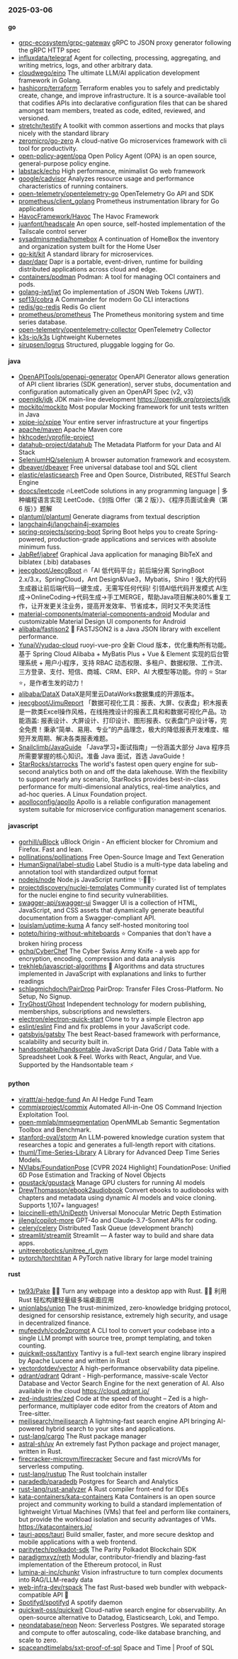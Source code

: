 ### 2025-03-06

#### go
* [grpc-ecosystem/grpc-gateway](https://github.com/grpc-ecosystem/grpc-gateway) gRPC to JSON proxy generator following the gRPC HTTP spec
* [influxdata/telegraf](https://github.com/influxdata/telegraf) Agent for collecting, processing, aggregating, and writing metrics, logs, and other arbitrary data.
* [cloudwego/eino](https://github.com/cloudwego/eino) The ultimate LLM/AI application development framework in Golang.
* [hashicorp/terraform](https://github.com/hashicorp/terraform) Terraform enables you to safely and predictably create, change, and improve infrastructure. It is a source-available tool that codifies APIs into declarative configuration files that can be shared amongst team members, treated as code, edited, reviewed, and versioned.
* [stretchr/testify](https://github.com/stretchr/testify) A toolkit with common assertions and mocks that plays nicely with the standard library
* [zeromicro/go-zero](https://github.com/zeromicro/go-zero) A cloud-native Go microservices framework with cli tool for productivity.
* [open-policy-agent/opa](https://github.com/open-policy-agent/opa) Open Policy Agent (OPA) is an open source, general-purpose policy engine.
* [labstack/echo](https://github.com/labstack/echo) High performance, minimalist Go web framework
* [google/cadvisor](https://github.com/google/cadvisor) Analyzes resource usage and performance characteristics of running containers.
* [open-telemetry/opentelemetry-go](https://github.com/open-telemetry/opentelemetry-go) OpenTelemetry Go API and SDK
* [prometheus/client_golang](https://github.com/prometheus/client_golang) Prometheus instrumentation library for Go applications
* [HavocFramework/Havoc](https://github.com/HavocFramework/Havoc) The Havoc Framework
* [juanfont/headscale](https://github.com/juanfont/headscale) An open source, self-hosted implementation of the Tailscale control server
* [sysadminsmedia/homebox](https://github.com/sysadminsmedia/homebox) A continuation of HomeBox the inventory and organization system built for the Home User
* [go-kit/kit](https://github.com/go-kit/kit) A standard library for microservices.
* [dapr/dapr](https://github.com/dapr/dapr) Dapr is a portable, event-driven, runtime for building distributed applications across cloud and edge.
* [containers/podman](https://github.com/containers/podman) Podman: A tool for managing OCI containers and pods.
* [golang-jwt/jwt](https://github.com/golang-jwt/jwt) Go implementation of JSON Web Tokens (JWT).
* [spf13/cobra](https://github.com/spf13/cobra) A Commander for modern Go CLI interactions
* [redis/go-redis](https://github.com/redis/go-redis) Redis Go client
* [prometheus/prometheus](https://github.com/prometheus/prometheus) The Prometheus monitoring system and time series database.
* [open-telemetry/opentelemetry-collector](https://github.com/open-telemetry/opentelemetry-collector) OpenTelemetry Collector
* [k3s-io/k3s](https://github.com/k3s-io/k3s) Lightweight Kubernetes
* [sirupsen/logrus](https://github.com/sirupsen/logrus) Structured, pluggable logging for Go.

#### java
* [OpenAPITools/openapi-generator](https://github.com/OpenAPITools/openapi-generator) OpenAPI Generator allows generation of API client libraries (SDK generation), server stubs, documentation and configuration automatically given an OpenAPI Spec (v2, v3)
* [openjdk/jdk](https://github.com/openjdk/jdk) JDK main-line development https://openjdk.org/projects/jdk
* [mockito/mockito](https://github.com/mockito/mockito) Most popular Mocking framework for unit tests written in Java
* [xpipe-io/xpipe](https://github.com/xpipe-io/xpipe) Your entire server infrastructure at your fingertips
* [apache/maven](https://github.com/apache/maven) Apache Maven core
* [hkhcoder/vprofile-project](https://github.com/hkhcoder/vprofile-project)
* [datahub-project/datahub](https://github.com/datahub-project/datahub) The Metadata Platform for your Data and AI Stack
* [SeleniumHQ/selenium](https://github.com/SeleniumHQ/selenium) A browser automation framework and ecosystem.
* [dbeaver/dbeaver](https://github.com/dbeaver/dbeaver) Free universal database tool and SQL client
* [elastic/elasticsearch](https://github.com/elastic/elasticsearch) Free and Open Source, Distributed, RESTful Search Engine
* [doocs/leetcode](https://github.com/doocs/leetcode) 🔥LeetCode solutions in any programming language | 多种编程语言实现 LeetCode、《剑指 Offer（第 2 版）》、《程序员面试金典（第 6 版）》题解
* [plantuml/plantuml](https://github.com/plantuml/plantuml) Generate diagrams from textual description
* [langchain4j/langchain4j-examples](https://github.com/langchain4j/langchain4j-examples)
* [spring-projects/spring-boot](https://github.com/spring-projects/spring-boot) Spring Boot helps you to create Spring-powered, production-grade applications and services with absolute minimum fuss.
* [JabRef/jabref](https://github.com/JabRef/jabref) Graphical Java application for managing BibTeX and biblatex (.bib) databases
* [jeecgboot/JeecgBoot](https://github.com/jeecgboot/JeecgBoot) 🔥「AI 低代码平台」前后端分离 SpringBoot 2.x/3.x，SpringCloud，Ant Design&Vue3，Mybatis，Shiro！强大的代码生成器让前后端代码一键生成，无需写任何代码! 引领AI低代码开发模式 AI生成->OnlineCoding->代码生成->手工MERGE，帮助Java项目解决80%重复工作，让开发更关注业务，提高开发效率、节省成本，同时又不失灵活性
* [material-components/material-components-android](https://github.com/material-components/material-components-android) Modular and customizable Material Design UI components for Android
* [alibaba/fastjson2](https://github.com/alibaba/fastjson2) 🚄 FASTJSON2 is a Java JSON library with excellent performance.
* [YunaiV/yudao-cloud](https://github.com/YunaiV/yudao-cloud) ruoyi-vue-pro 全新 Cloud 版本，优化重构所有功能。基于 Spring Cloud Alibaba + MyBatis Plus + Vue & Element 实现的后台管理系统 + 用户小程序，支持 RBAC 动态权限、多租户、数据权限、工作流、三方登录、支付、短信、商城、CRM、ERP、AI 大模型等功能。你的 ⭐️ Star ⭐️，是作者生发的动力！
* [alibaba/DataX](https://github.com/alibaba/DataX) DataX是阿里云DataWorks数据集成的开源版本。
* [jeecgboot/JimuReport](https://github.com/jeecgboot/JimuReport) 「数据可视化工具：报表、大屏、仪表盘」积木报表是一款类Excel操作风格，在线拖拽设计的报表工具和和数据可视化产品。功能涵盖: 报表设计、大屏设计、打印设计、图形报表、仪表盘门户设计等，完全免费！秉承“简单、易用、专业”的产品理念，极大的降低报表开发难度、缩短开发周期、解决各类报表难题。
* [Snailclimb/JavaGuide](https://github.com/Snailclimb/JavaGuide) 「Java学习+面试指南」一份涵盖大部分 Java 程序员所需要掌握的核心知识。准备 Java 面试，首选 JavaGuide！
* [StarRocks/starrocks](https://github.com/StarRocks/starrocks) The world's fastest open query engine for sub-second analytics both on and off the data lakehouse. With the flexibility to support nearly any scenario, StarRocks provides best-in-class performance for multi-dimensional analytics, real-time analytics, and ad-hoc queries. A Linux Foundation project.
* [apolloconfig/apollo](https://github.com/apolloconfig/apollo) Apollo is a reliable configuration management system suitable for microservice configuration management scenarios.

#### javascript
* [gorhill/uBlock](https://github.com/gorhill/uBlock) uBlock Origin - An efficient blocker for Chromium and Firefox. Fast and lean.
* [pollinations/pollinations](https://github.com/pollinations/pollinations) Free Open-Source Image and Text Generation
* [HumanSignal/label-studio](https://github.com/HumanSignal/label-studio) Label Studio is a multi-type data labeling and annotation tool with standardized output format
* [nodejs/node](https://github.com/nodejs/node) Node.js JavaScript runtime ✨🐢🚀✨
* [projectdiscovery/nuclei-templates](https://github.com/projectdiscovery/nuclei-templates) Community curated list of templates for the nuclei engine to find security vulnerabilities.
* [swagger-api/swagger-ui](https://github.com/swagger-api/swagger-ui) Swagger UI is a collection of HTML, JavaScript, and CSS assets that dynamically generate beautiful documentation from a Swagger-compliant API.
* [louislam/uptime-kuma](https://github.com/louislam/uptime-kuma) A fancy self-hosted monitoring tool
* [poteto/hiring-without-whiteboards](https://github.com/poteto/hiring-without-whiteboards) ⭐️ Companies that don't have a broken hiring process
* [gchq/CyberChef](https://github.com/gchq/CyberChef) The Cyber Swiss Army Knife - a web app for encryption, encoding, compression and data analysis
* [trekhleb/javascript-algorithms](https://github.com/trekhleb/javascript-algorithms) 📝 Algorithms and data structures implemented in JavaScript with explanations and links to further readings
* [schlagmichdoch/PairDrop](https://github.com/schlagmichdoch/PairDrop) PairDrop: Transfer Files Cross-Platform. No Setup, No Signup.
* [TryGhost/Ghost](https://github.com/TryGhost/Ghost) Independent technology for modern publishing, memberships, subscriptions and newsletters.
* [electron/electron-quick-start](https://github.com/electron/electron-quick-start) Clone to try a simple Electron app
* [eslint/eslint](https://github.com/eslint/eslint) Find and fix problems in your JavaScript code.
* [gatsbyjs/gatsby](https://github.com/gatsbyjs/gatsby) The best React-based framework with performance, scalability and security built in.
* [handsontable/handsontable](https://github.com/handsontable/handsontable) JavaScript Data Grid / Data Table with a Spreadsheet Look & Feel. Works with React, Angular, and Vue. Supported by the Handsontable team ⚡

#### python
* [virattt/ai-hedge-fund](https://github.com/virattt/ai-hedge-fund) An AI Hedge Fund Team
* [commixproject/commix](https://github.com/commixproject/commix) Automated All-in-One OS Command Injection Exploitation Tool.
* [open-mmlab/mmsegmentation](https://github.com/open-mmlab/mmsegmentation) OpenMMLab Semantic Segmentation Toolbox and Benchmark.
* [stanford-oval/storm](https://github.com/stanford-oval/storm) An LLM-powered knowledge curation system that researches a topic and generates a full-length report with citations.
* [thuml/Time-Series-Library](https://github.com/thuml/Time-Series-Library) A Library for Advanced Deep Time Series Models.
* [NVlabs/FoundationPose](https://github.com/NVlabs/FoundationPose) [CVPR 2024 Highlight] FoundationPose: Unified 6D Pose Estimation and Tracking of Novel Objects
* [gpustack/gpustack](https://github.com/gpustack/gpustack) Manage GPU clusters for running AI models
* [DrewThomasson/ebook2audiobook](https://github.com/DrewThomasson/ebook2audiobook) Convert ebooks to audiobooks with chapters and metadata using dynamic AI models and voice cloning. Supports 1,107+ languages!
* [lpiccinelli-eth/UniDepth](https://github.com/lpiccinelli-eth/UniDepth) Universal Monocular Metric Depth Estimation
* [jjleng/copilot-more](https://github.com/jjleng/copilot-more) GPT-4o and Claude-3.7-Sonnet APIs for coding.
* [celery/celery](https://github.com/celery/celery) Distributed Task Queue (development branch)
* [streamlit/streamlit](https://github.com/streamlit/streamlit) Streamlit — A faster way to build and share data apps.
* [unitreerobotics/unitree_rl_gym](https://github.com/unitreerobotics/unitree_rl_gym)
* [pytorch/torchtitan](https://github.com/pytorch/torchtitan) A PyTorch native library for large model training

#### rust
* [tw93/Pake](https://github.com/tw93/Pake) 🤱🏻 Turn any webpage into a desktop app with Rust. 🤱🏻 利用 Rust 轻松构建轻量级多端桌面应用
* [unionlabs/union](https://github.com/unionlabs/union) The trust-minimized, zero-knowledge bridging protocol, designed for censorship resistance, extremely high security, and usage in decentralized finance.
* [mufeedvh/code2prompt](https://github.com/mufeedvh/code2prompt) A CLI tool to convert your codebase into a single LLM prompt with source tree, prompt templating, and token counting.
* [quickwit-oss/tantivy](https://github.com/quickwit-oss/tantivy) Tantivy is a full-text search engine library inspired by Apache Lucene and written in Rust
* [vectordotdev/vector](https://github.com/vectordotdev/vector) A high-performance observability data pipeline.
* [qdrant/qdrant](https://github.com/qdrant/qdrant) Qdrant - High-performance, massive-scale Vector Database and Vector Search Engine for the next generation of AI. Also available in the cloud https://cloud.qdrant.io/
* [zed-industries/zed](https://github.com/zed-industries/zed) Code at the speed of thought – Zed is a high-performance, multiplayer code editor from the creators of Atom and Tree-sitter.
* [meilisearch/meilisearch](https://github.com/meilisearch/meilisearch) A lightning-fast search engine API bringing AI-powered hybrid search to your sites and applications.
* [rust-lang/cargo](https://github.com/rust-lang/cargo) The Rust package manager
* [astral-sh/uv](https://github.com/astral-sh/uv) An extremely fast Python package and project manager, written in Rust.
* [firecracker-microvm/firecracker](https://github.com/firecracker-microvm/firecracker) Secure and fast microVMs for serverless computing.
* [rust-lang/rustup](https://github.com/rust-lang/rustup) The Rust toolchain installer
* [paradedb/paradedb](https://github.com/paradedb/paradedb) Postgres for Search and Analytics
* [rust-lang/rust-analyzer](https://github.com/rust-lang/rust-analyzer) A Rust compiler front-end for IDEs
* [kata-containers/kata-containers](https://github.com/kata-containers/kata-containers) Kata Containers is an open source project and community working to build a standard implementation of lightweight Virtual Machines (VMs) that feel and perform like containers, but provide the workload isolation and security advantages of VMs. https://katacontainers.io/
* [tauri-apps/tauri](https://github.com/tauri-apps/tauri) Build smaller, faster, and more secure desktop and mobile applications with a web frontend.
* [paritytech/polkadot-sdk](https://github.com/paritytech/polkadot-sdk) The Parity Polkadot Blockchain SDK
* [paradigmxyz/reth](https://github.com/paradigmxyz/reth) Modular, contributor-friendly and blazing-fast implementation of the Ethereum protocol, in Rust
* [lumina-ai-inc/chunkr](https://github.com/lumina-ai-inc/chunkr) Vision infrastructure to turn complex documents into RAG/LLM-ready data
* [web-infra-dev/rspack](https://github.com/web-infra-dev/rspack) The fast Rust-based web bundler with webpack-compatible API 🦀️
* [Spotifyd/spotifyd](https://github.com/Spotifyd/spotifyd) A spotify daemon
* [quickwit-oss/quickwit](https://github.com/quickwit-oss/quickwit) Cloud-native search engine for observability. An open-source alternative to Datadog, Elasticsearch, Loki, and Tempo.
* [neondatabase/neon](https://github.com/neondatabase/neon) Neon: Serverless Postgres. We separated storage and compute to offer autoscaling, code-like database branching, and scale to zero.
* [spaceandtimelabs/sxt-proof-of-sql](https://github.com/spaceandtimelabs/sxt-proof-of-sql) Space and Time | Proof of SQL
